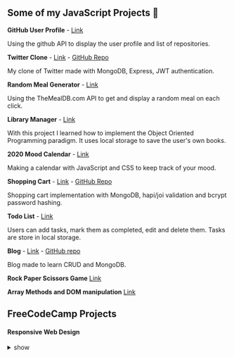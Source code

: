 ## Some of my JavaScript Projects :rocket:

**GitHub User Profile** - [Link](https://github.com/ezzep66/github-profile-api)

Using the github API to display the user profile and list of repositories.

**Twitter Clone** -  [Link](https://quiet-wave-46430.herokuapp.com/) - [GitHub Repo](https://github.com/ezzep66/twita-clone)

My clone of Twitter made with MongoDB, Express, JWT authentication.


**Random Meal Generator** - [Link](https://github.com/ezzep66/random-meal-generator)

Using the TheMealDB.com API to get and display a random meal on each click.


**Library Manager** - [Link](https://github.com/ezzep66/library-local-storage) 

With this project I learned how to implement the Object Oriented Programming paradigm. It uses local storage to save the user's own books.


**2020 Mood Calendar** - [Link](https://github.com/ezzep66/mood-tracker)

Making a calendar with JavaScript and CSS to keep track of your mood.


**Shopping Cart** - [Link](https://aqueous-meadow-37744.herokuapp.com/) - [GitHub Repo](https://github.com/ezzep66/shopping-cart)

Shopping cart implementation with MongoDB, hapi/joi validation and bcrypt password hashing.


**Todo List** - [Link](https://github.com/ezzep66/todo-js)

Users can add tasks, mark them as completed, edit and delete them. Tasks are store in local storage.


**Blog** - [Link](https://obscure-hollows-19823.herokuapp.com/) - [GitHub repo](https://github.com/ezzep66/crud-blog)

Blog made to learn CRUD and MongoDB.

**Rock Paper Scissors Game** [Link](https://github.com/ezzep66/rock-paper-scissors)


**Array Methods and DOM manipulation** [Link](https://github.com/ezzep66/DOM-Array-Methods)


## FreeCodeCamp Projects

#### Responsive Web Design

<details><summary>show</summary>  
  
[Tribute Page](https://codepen.io/ezequiel_/full/WmYYYB)

[Contact Form](https://codepen.io/ezequiel_/full/jJdPgz)

[Landing Page](https://codepen.io/ezequiel_/full/EMJjYW)

[Technical Documentation](https://codepen.io/ezequiel_/full/ZPNedE)
</details>
